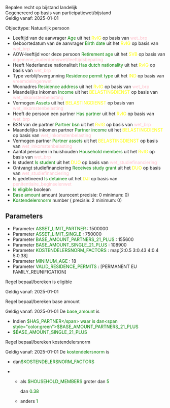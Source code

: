 Bepalen recht op bijstand landelijk \
Gegenereerd op basis van participatiewet/bijstand \
Geldig vanaf: 2025-01-01

Objecttype: Natuurlijk persoon
- Leeftijd van de aanvrager <span style="color:green">Age</span> uit het <span style="color:yellow"> RvIG </span> op basis van <span style="color:pink"> wet_brp </span>
- Geboortedatum van de aanvrager <span style="color:green">Birth date</span> uit het <span style="color:yellow"> RvIG </span> op basis van <span style="color:pink"> wet_brp </span>
- AOW-leeftijd voor deze persoon <span style="color:green">Retirement age</span> uit het <span style="color:yellow"> SVB </span> op basis van <span style="color:pink"> algemene_ouderdomswet/leeftijdsbepaling </span>
- Heeft Nederlandse nationaliteit <span style="color:green">Has dutch nationality</span> uit het <span style="color:yellow"> RvIG </span> op basis van <span style="color:pink"> wet_brp </span>
- Type verblijfsvergunning <span style="color:green">Residence permit type</span> uit het <span style="color:yellow"> IND </span> op basis van <span style="color:pink"> vreemdelingenwet </span>
- Woonadres <span style="color:green">Residence address</span> uit het <span style="color:yellow"> RvIG </span> op basis van <span style="color:pink"> wet_brp </span>
- Maandelijks inkomen <span style="color:green">Income</span> uit het <span style="color:yellow"> BELASTINGDIENST </span> op basis van <span style="color:pink"> wet_inkomstenbelasting </span>
- Vermogen <span style="color:green">Assets</span> uit het <span style="color:yellow"> BELASTINGDIENST </span> op basis van <span style="color:pink"> wet_inkomstenbelasting </span>
- Heeft de persoon een partner <span style="color:green">Has partner</span> uit het <span style="color:yellow"> RvIG </span> op basis van <span style="color:pink"> wet_brp </span>
- BSN van de partner <span style="color:green">Partner bsn</span> uit het <span style="color:yellow"> RvIG </span> op basis van <span style="color:pink"> wet_brp </span>
- Maandelijks inkomen partner <span style="color:green">Partner income</span> uit het <span style="color:yellow"> BELASTINGDIENST </span> op basis van <span style="color:pink"> wet_inkomstenbelasting </span>
- Vermogen partner <span style="color:green">Partner assets</span> uit het <span style="color:yellow"> BELASTINGDIENST </span> op basis van <span style="color:pink"> wet_inkomstenbelasting </span>
- Aantal personen in huishouden <span style="color:green">Household members</span> uit het <span style="color:yellow"> RvIG </span> op basis van <span style="color:pink"> wet_brp </span>
- Is student <span style="color:green">Is student</span> uit het <span style="color:yellow"> DUO </span> op basis van <span style="color:pink"> wet_studiefinanciering </span>
- Ontvangt studiefinanciering <span style="color:green">Receives study grant</span> uit het <span style="color:yellow"> DUO </span> op basis van <span style="color:pink"> wet_studiefinanciering </span>
- Is gedetineerd <span style="color:green">Is detainee</span> uit het <span style="color:yellow"> DJI </span> op basis van <span style="color:pink"> penitentiaire_beginselenwet </span>
- <span style="color:green">Is eligible</span> boolean
- <span style="color:green">Base amount</span> amount (eurocent precisie: 0 minimum: 0) 
- <span style="color:green">Kostendelersnorm</span> number ( precisie: 2 minimum: 0) 

## Parameters ##
- Parameter <span style="color:green">ASSET_LIMIT_PARTNER</span> : 1500000
- Parameter <span style="color:green">ASSET_LIMIT_SINGLE</span> : 750000
- Parameter <span style="color:green">BASE_AMOUNT_PARTNERS_21_PLUS</span> : 155600
- Parameter <span style="color:green">BASE_AMOUNT_SINGLE_21_PLUS</span> : 108900
- Parameter <span style="color:green">KOSTENDELERSNORM_FACTORS</span> : map[2:0.5 3:0.43 4:0.4 5:0.38]
- Parameter <span style="color:green">MINIMUM_AGE</span> : 18
- Parameter <span style="color:green">VALID_RESIDENCE_PERMITS</span> : [PERMANENT EU FAMILY_REUNIFICATION]


Regel bepaal/bereken is eligible

Geldig vanaf: 2025-01-01



Regel bepaal/bereken base amount

Geldig vanaf: 2025-01-01
De <span style="color: green">base_amount</span> is
- Indien <span style="color:green">$HAS_PARTNER</span> waar is dan<span style="color:green">$BASE_AMOUNT_PARTNERS_21_PLUS</span>
- <span style="color:green">$BASE_AMOUNT_SINGLE_21_PLUS</span>


Regel bepaal/bereken kostendelersnorm

Geldig vanaf: 2025-01-01
De <span style="color: green">kostendelersnorm</span> is
-  dan<span style="color:green">$KOSTENDELERSNORM_FACTORS</span>

- 
  - als <span style="color:green">$HOUSEHOLD_MEMBERS</span> groter dan <span style="color:green">5</span>
  
  
  
    dan <span style="color:green">0.38</span>

  - anders <span style="color:green">1</span>


